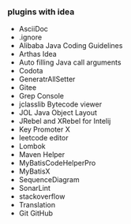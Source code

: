 ### plugins with idea

+ AsciiDoc
+ .ignore
+ Alibaba Java Coding Guidelines
+ Arthas Idea
+ Auto filling Java call arguments
+ Codota
+ GeneratrAllSetter
+ Gitee
+ Grep Console
+ jclasslib Bytecode viewer
+ JOL Java Object Layout
+ JRebel and XRebel for Intelij
+ Key Promoter X
+ leetcode editor
+ Lombok
+ Maven Helper
+ MyBatisCodeHelperPro
+ MyBatisX
+ SequenceDiagram
+ SonarLint
+ stackoverflow
+ Translation
+ Git GitHub

